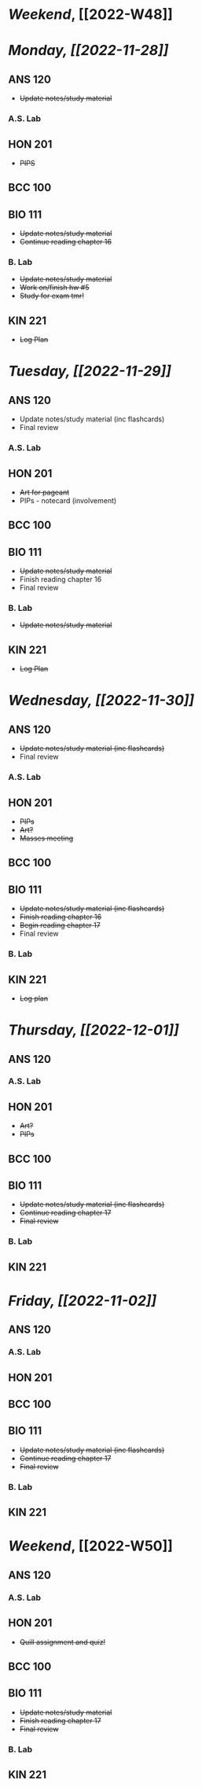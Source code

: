 # *Weekend*, [[2022-W48]] 
# *Monday, [[2022-11-28]]* 
## ANS 120
- ~~Update notes/study material~~
### A.S. Lab

## HON 201
- ~~PIPS~~ 
## BCC 100

## BIO 111
- ~~Update notes/study material~~
- ~~Continue reading chapter 16~~
### B. Lab
- ~~Update notes/study material~~
- ~~Work on/finish hw #5~~
- ~~Study for exam tmr!~~
## KIN 221
- ~~Log Plan~~
# *Tuesday, [[2022-11-29]]*
## ANS 120
- Update notes/study material (inc flashcards)
- Final review
### A.S. Lab

## HON 201
- ~~Art for pageant~~
- PIPs - notecard (involvement)
## BCC 100

## BIO 111
- ~~Update notes/study material~~
- Finish reading chapter 16
- Final review
### B. Lab
- ~~Update notes/study material~~
## KIN 221
- ~~Log Plan~~
# *Wednesday, [[2022-11-30]]*
## ANS 120
- ~~Update notes/study material (inc flashcards)~~
- Final review
### A.S. Lab

## HON 201
- ~~PIPs~~
- ~~Art?~~
- ~~Masses meeting~~
## BCC 100

## BIO 111
- ~~Update notes/study material (inc flashcards)~~
- ~~Finish reading chapter 16~~
- ~~Begin reading chapter 17~~
- Final review
### B. Lab

## KIN 221
- ~~Log plan~~
# *Thursday, [[2022-12-01]]*
## ANS 120

### A.S. Lab

## HON 201
- ~~Art?~~
- ~~PIPs~~
## BCC 100

## BIO 111
- ~~Update notes/study material (inc flashcards)~~
- ~~Continue reading chapter 17~~
- ~~Final review~~
### B. Lab

## KIN 221

# *Friday, [[2022-11-02]]*
## ANS 120

### A.S. Lab

## HON 201

## BCC 100

## BIO 111
- ~~Update notes/study material (inc flashcards)~~
- ~~Continue reading chapter 17~~
- ~~Final review~~
### B. Lab

## KIN 221

# *Weekend*, [[2022-W50]]
## ANS 120

### A.S. Lab

## HON 201
- ~~Quill assignment and quiz!~~
## BCC 100

## BIO 111
- ~~Update notes/study material~~
- ~~Finish reading chapter 17~~
- ~~Final review~~
### B. Lab

## KIN 221
